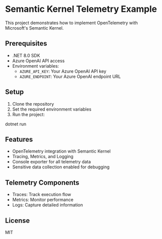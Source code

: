 # Semantic Kernel Telemetry Example

This project demonstrates how to implement OpenTelemetry with Microsoft's Semantic Kernel.

## Prerequisites

- .NET 8.0 SDK
- Azure OpenAI API access
- Environment variables:
  - `AZURE_API_KEY`: Your Azure OpenAI API key
  - `AZURE_ENDPOINT`: Your Azure OpenAI endpoint URL

## Setup

1. Clone the repository
2. Set the required environment variables
3. Run the project:

dotnet run


## Features

- OpenTelemetry integration with Semantic Kernel
- Tracing, Metrics, and Logging
- Console exporter for all telemetry data
- Sensitive data collection enabled for debugging

## Telemetry Components

- Traces: Track execution flow
- Metrics: Monitor performance
- Logs: Capture detailed information

## License

MIT